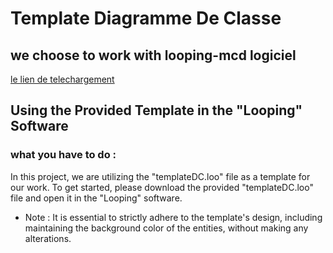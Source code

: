 # Template Diagramme De Classe 
## we choose to work with looping-mcd logiciel 
 [ le lien de telechargement ](https://www.looping-mcd.fr/)
 ## Using the Provided Template in the "Looping" Software
 ### what you have to do : 
In this project, we are utilizing the "templateDC.loo" file as a template for our work. To get started, please download the provided "templateDC.loo" file and open it in the "Looping" software. 
- Note : It is essential to strictly adhere to the template's design, including maintaining the background color of the entities, without making any alterations.

 
